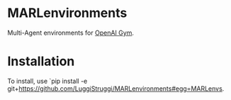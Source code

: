 # MARLenvironments
Multi-Agent environments for [OpenAI Gym](https://github.com/openai/gym).

# Installation
To install, use `pip install -e git+https://github.com/LuggiStruggi/MARLenvironments#egg=MARLenvs.

